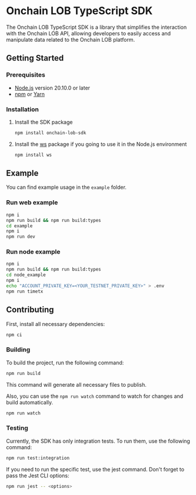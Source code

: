 # Onchain LOB TypeScript SDK

The Onchain LOB TypeScript SDK is a library that simplifies the interaction with the Onchain LOB API, allowing developers to easily access and manipulate data related to the Onchain LOB platform.

## Getting Started

### Prerequisites
* [Node.js](https://nodejs.org) version 20.10.0 or later  
* [npm](https://docs.npmjs.com/downloading-and-installing-node-js-and-npm) or [Yarn](https://yarnpkg.com/)

### Installation

1. Install the SDK package

    ```sh
    npm install onchain-lob-sdk
    ```

2. Install the [ws](https://github.com/websockets/ws) package if you going to use it in the Node.js environment

    ```sh
    npm install ws
    ```

## Example

You can find example usage in the `example` folder.

### Run web example

```sh
npm i
npm run build && npm run build:types
cd example
npm i
npm run dev
```

### Run node example

```sh
npm i
npm run build && npm run build:types
cd node_example
npm i
echo "ACCOUNT_PRIVATE_KEY=<YOUR_TESTNET_PRIVATE_KEY>" > .env
npm run timetx
```

## Contributing

First, install all necessary dependencies:

```sh
npm ci
```

### Building

To build the project, run the following command:

```sh
npm run build
```

This command will generate all necessary files to publish.

Also, you can use the `npm run watch` command to watch for changes and build automatically.

```sh
npm run watch
```

### Testing

Currently, the SDK has only integration tests.
To run them, use the following command:

```sh
npm run test:integration
```

If you need to run the specific test, use the jest command. Don't forget to pass the Jest CLI options:

```sh
npm run jest -- <options>
```
